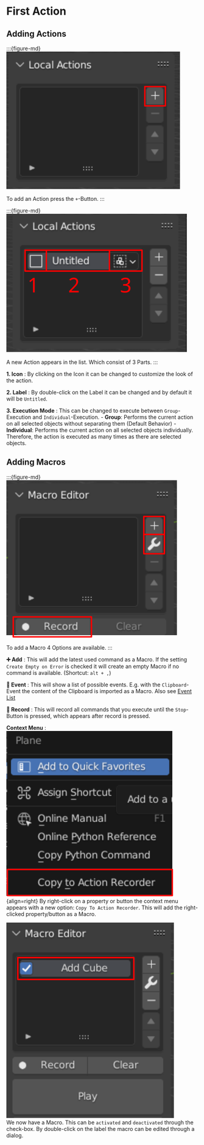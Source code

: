 # First Action
## Adding Actions
:::{figure-md}
![Add Action](../images/Add_Action.svg)

To add an Action press the `+`-Button.
:::

:::{figure-md}
![Added Action](../images/Added_Action.svg)

 A new Action appears in the list. Which consist of 3 Parts.
:::

**1. Icon**
: By clicking on the Icon it can be changed to customize the look of the action.

**2. Label**
: By double-click on the Label it can be changed and by default it will be `Untitled`.

**3. Execution Mode**
: This can be changed to execute between `Group`-Execution and `Individual`-Execution.
    - **Group**: Performs the current action on all selected objects without separating them (Default Behavior)
    - **Individual**: Performs the current action on all selected objects individually. Therefore, the action is executed as many times as there are selected objects.

## Adding Macros
:::{figure-md}
![Add Macro](../images/Add_Macro.svg)

To add a Macro 4 Options are available.
:::

**➕ Add**
: This will add the latest used command as a Macro.
If the setting `Create Empty on Error` is checked it will create an empty Macro if no command is available. (Shortcut: `alt + ,`)

**🔧 Event**
: This will show a list of possible events. E.g. with the `Clipboard`-Event the content of the Clipboard is imported as a Macro. Also see [Event List](../panels/macro.md#event-list)

**🔴 Record**
: This will record all commands that you execute until the `Stop`-Button is pressed, which appears after record is pressed.

**Context Menu**
: ![Copy To Action Recorder Button in the Context Menu](../images/ContextMenu_CopyButton.svg){align=right} By right-click on a property or button the context menu appears with a new option: `Copy To Action Recorder`. This will add the right-clicked property/button as a Macro.


![Alt text](../images/Simple_Macro.svg)\
We now have a Macro. This can be `activated` and `deactivated` through the check-box. By double-click on the label the macro can be edited through a dialog.